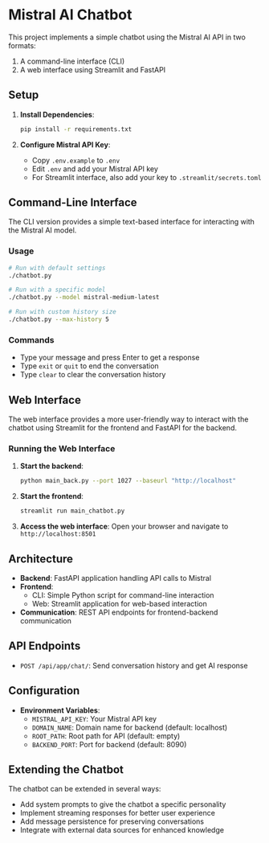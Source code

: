 # Mistral AI Chatbot

This project implements a simple chatbot using the Mistral AI API in two formats:
1. A command-line interface (CLI)
2. A web interface using Streamlit and FastAPI

## Setup

1. **Install Dependencies**:
   ```bash
   pip install -r requirements.txt
   ```

2. **Configure Mistral API Key**:
   - Copy `.env.example` to `.env`
   - Edit `.env` and add your Mistral API key
   - For Streamlit interface, also add your key to `.streamlit/secrets.toml`

## Command-Line Interface

The CLI version provides a simple text-based interface for interacting with the Mistral AI model.

### Usage

```bash
# Run with default settings
./chatbot.py

# Run with a specific model
./chatbot.py --model mistral-medium-latest

# Run with custom history size
./chatbot.py --max-history 5
```

### Commands
- Type your message and press Enter to get a response
- Type `exit` or `quit` to end the conversation
- Type `clear` to clear the conversation history

## Web Interface

The web interface provides a more user-friendly way to interact with the chatbot using Streamlit for the frontend and FastAPI for the backend.

### Running the Web Interface

1. **Start the backend**:
   ```bash
   python main_back.py --port 1027 --baseurl "http://localhost"
   ```

2. **Start the frontend**:
   ```bash
   streamlit run main_chatbot.py
   ```

3. **Access the web interface**:
   Open your browser and navigate to `http://localhost:8501`

## Architecture

- **Backend**: FastAPI application handling API calls to Mistral
- **Frontend**: 
  - CLI: Simple Python script for command-line interaction
  - Web: Streamlit application for web-based interaction
- **Communication**: REST API endpoints for frontend-backend communication

## API Endpoints

- `POST /api/app/chat/`: Send conversation history and get AI response

## Configuration

- **Environment Variables**:
  - `MISTRAL_API_KEY`: Your Mistral API key
  - `DOMAIN_NAME`: Domain name for backend (default: localhost)
  - `ROOT_PATH`: Root path for API (default: empty)
  - `BACKEND_PORT`: Port for backend (default: 8090)

## Extending the Chatbot

The chatbot can be extended in several ways:
- Add system prompts to give the chatbot a specific personality
- Implement streaming responses for better user experience
- Add message persistence for preserving conversations
- Integrate with external data sources for enhanced knowledge
